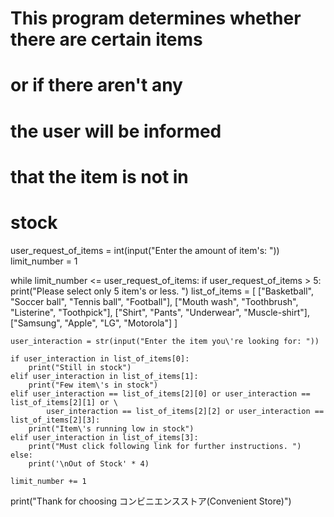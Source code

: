 # This program determines whether there are certain items
# or if there aren't any
# the user will be informed
# that the item is not in
# stock

user_request_of_items = int(input("Enter the amount of item\'s: "))
limit_number = 1

while limit_number <= user_request_of_items:
    if user_request_of_items > 5:
        print("Please select only 5 item\'s or less. ")
    list_of_items = [
                    ["Basketball", "Soccer ball", "Tennis ball", "Football"],
                    ["Mouth wash", "Toothbrush", "Listerine", "Toothpick"],
                    ["Shirt", "Pants", "Underwear", "Muscle-shirt"],
                    ["Samsung", "Apple", "LG", "Motorola"]
                    ]

    user_interaction = str(input("Enter the item you\'re looking for: "))

    if user_interaction in list_of_items[0]:
        print("Still in stock")
    elif user_interaction in list_of_items[1]:
        print("Few item\'s in stock")
    elif user_interaction == list_of_items[2][0] or user_interaction == list_of_items[2][1] or \
            user_interaction == list_of_items[2][2] or user_interaction == list_of_items[2][3]:
        print("Item\'s running low in stock")
    elif user_interaction in list_of_items[3]:
        print("Must click following link for further instructions. ")
    else:
        print('\nOut of Stock' * 4)

    limit_number += 1
print("Thank for choosing コンビニエンスストア(Convenient Store)")
